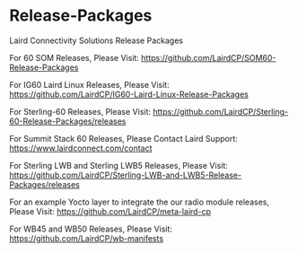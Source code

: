 # Release-Packages
Laird Connectivity Solutions Release Packages

For 60 SOM Releases, Please Visit:
<https://github.com/LairdCP/SOM60-Release-Packages>

For IG60 Laird Linux Releases, Please Visit:
<https://github.com/LairdCP/IG60-Laird-Linux-Release-Packages>

For Sterling-60 Releases, Please Visit:
<https://github.com/LairdCP/Sterling-60-Release-Packages/releases>

For Summit Stack 60 Releases, Please Contact Laird Support:
<https://www.lairdconnect.com/contact>

For Sterling LWB and Sterling LWB5 Releases, Please Visit:
<https://github.com/LairdCP/Sterling-LWB-and-LWB5-Release-Packages/releases>

For an example Yocto layer to integrate the our radio module releases, Please Visit:
<https://github.com/LairdCP/meta-laird-cp>

For WB45 and WB50 Releases, Please Visit:
<https://github.com/LairdCP/wb-manifests>
